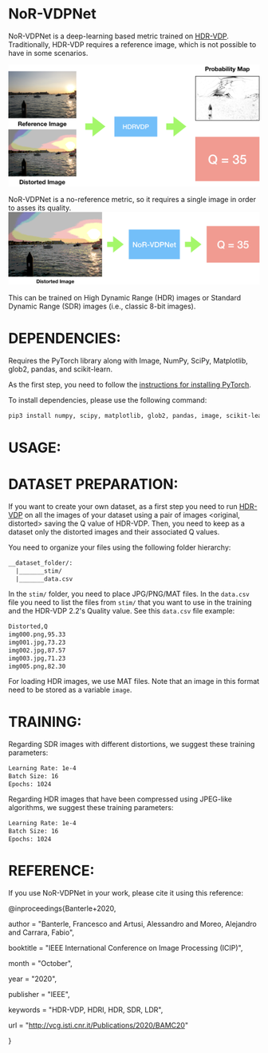 NoR-VDPNet
==========
NoR-VDPNet is a deep-learning based metric trained on [HDR-VDP](http://hdrvdp.sourceforge.net/wiki/).
Traditionally, HDR-VDP requires a reference image, which is not possible to have in some scenarios.

![HDR-VDP](images/hdrvdp.png?raw=true "HDR-VDP")

NoR-VDPNet is a no-reference metric, so it requires a single image in order to asses its quality. 
![NoR-VDPNet](images/our.png?raw=true "NoR-VDPNet")

This can be trained on High Dynamic Range (HDR) images or Standard Dynamic Range (SDR) images (i.e., classic 8-bit images).

DEPENDENCIES:
==============

Requires the PyTorch library along with Image, NumPy, SciPy, Matplotlib, glob2, pandas, and scikit-learn.

As the first step, you need to follow the [instructions for installing PyTorch](http://pytorch.org/).

To install dependencies, please use the following command: 
```bash
pip3 install numpy, scipy, matplotlib, glob2, pandas, image, scikit-learn. 
```

USAGE:
======

DATASET PREPARATION:
====================
If you want to create your own dataset, as a first step you need to run [HDR-VDP](http://hdrvdp.sourceforge.net/wiki/)
on all the images of your dataset using a pair of images <original, distorted> saving the Q value of HDR-VDP.
Then, you need to keep as a dataset only the distorted images and their associated Q values.

You need to organize your files 
using the following folder hierarchy:
```
__dataset_folder/:
  |_______stim/
  |_______data.csv
```

In the ```stim/``` folder, you need to place JPG/PNG/MAT files. In the ```data.csv``` file
you need to list the files from ```stim/``` that you want to use in the training and
the HDR-VDP 2.2's Quality value. See this ```data.csv``` file example:
```
Distorted,Q
img000.png,95.33
img001.jpg,73.23
img002.jpg,87.57
img003.jpg,71.23
img005.png,82.30
```

For loading HDR images, we use MAT files. Note that an image in this format need to be stored
as a variable ```image```.


TRAINING:
=========
Regarding SDR images with different distortions, we suggest these training parameters:
```
Learning Rate: 1e-4
Batch Size: 16
Epochs: 1024
```

Regarding HDR images that have been compressed using JPEG-like algorithms, we suggest these training parameters:
```
Learning Rate: 1e-4
Batch Size: 16
Epochs: 1024
```

REFERENCE:
==========

If you use NoR-VDPNet in your work, please cite it using this reference:

@inproceedings{Banterle+2020,

author       = "Banterle, Francesco and Artusi, Alessandro and Moreo, Alejandro and Carrara, Fabio",

booktitle    = "IEEE International Conference on Image Processing (ICIP)",

month        = "October",

year         = "2020",

publisher    = "IEEE",

keywords     = "HDR-VDP, HDRI, HDR, SDR, LDR",

url          = "http://vcg.isti.cnr.it/Publications/2020/BAMC20"

}
 
